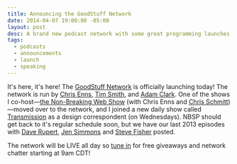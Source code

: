 ```yaml
---
title: Announcing the GoodStuff Network
date: 2014-04-07 19:00:00 -05:00
layout: post
desc: A brand new podcast network with some great programming launches today!
tags:
  - podcasts
  - announcements
  - launch
  - speaking
---
```


It's here, it's here! The [GoodStuff Network](http://goodstuff.fm/) is officially launching today! The network is run by [Chris Enns](https://twitter.com/iChris), [Tim Smith](https://twitter.com/ttimsmith), and [Adam Clark](https://twitter.com/avclark). One of the shows I co-host—[the Non-Breaking Web Show](http://goodstuff.fm/nbsp) (with Chris Enns and [Chris Schmitt](http://www.twitter.com/teleject))—moved over to the network, and I joined a new daily show called [Transmission](http://goodstuff.fm/transmission) as a design correspondent (on Wednesdays). NBSP should get back to it's regular schedule soon, but we have our last 2013 episodes with [Dave Rupert](http://goodstuff.fm/nbsp/45), [Jen Simmons](http://goodstuff.fm/nbsp/46) and [Steve Fisher](http://goodstuff.fm/nbsp/47) posted.

The network will be LIVE all day so [tune in](http://goodstuff.fm/live) for free giveaways and network chatter starting at 9am CDT!
